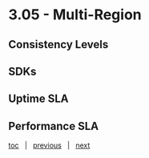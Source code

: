 # 3.05 - Multi-Region


## Consistency Levels




## SDKs




## Uptime SLA




## Performance SLA





[toc](0_table_of_contents.md) &nbsp; |  &nbsp; [previous](3_04_request_units.md) &nbsp; | &nbsp; [next](3_06_sql.md) &nbsp;
